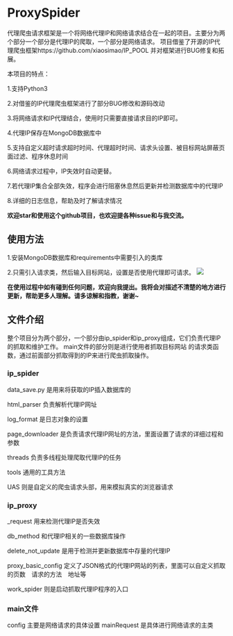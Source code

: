 # ProxySpider

代理爬虫请求框架是一个将网络代理IP和网络请求结合在一起的项目。主要分为两个部分一个部分是代理IP的爬取，一个部分是网络请求。
项目借鉴了开源的IP代理爬虫框架https://github.com/xiaosimao/IP_POOL
并对框架进行BUG修复和拓展。

本项目的特点：

1.支持Python3

2.对借鉴的IP代理爬虫框架进行了部分BUG修改和源码改动

3.将网络请求和IP代理结合，使用时只需要直接请求目的IP即可。

4.代理IP保存在MongoDB数据库中

5.支持自定义超时请求超时时间、代理超时时间、请求头设置、被目标网站屏蔽页面过滤、程序休息时间

6.网络请求过程中，IP失效时自动更替。

7.若代理IP集合全部失效，程序会进行阻塞休息然后更新并检测数据库中的代理IP

8.详细的日志信息，帮助及时了解请求情况


**欢迎star和使用这个github项目，也欢迎提各种issue和与我交流。**


## 使用方法

1.安装MongoDB数据库和requirements中需要引入的类库

2.只需引入请求类，然后输入目标网站，设置是否使用代理即可请求。
![](https://github.com/yukunqi/ProxySpider/blob/master/%E4%BD%BF%E7%94%A8%E6%88%AA%E5%9B%BE.jpg)


**在使用过程中如有碰到任何问题，欢迎向我提出。我将会对描述不清楚的地方进行更新，帮助更多人理解。请多谅解和指教，谢谢~**

## 文件介绍

整个项目分为两个部分，一个部分由ip_spider和ip_proxy组成，它们负责代理IP的抓取和维护工作。 main文件的部分则是进行使用者抓取目标网站
的请求类函数，通过前面部分抓取得到的IP来进行爬虫抓取操作。

### ip_spider
data_save.py 是用来将获取的IP插入数据库的

html_parser 负责解析代理IP网址

log_format 是日志对象的设置

page_downloader 是负责请求代理IP网址的方法，里面设置了请求的详细过程和参数

threads 负责多线程处理爬取代理IP的任务

tools 通用的工具方法

UAS 则是自定义的爬虫请求头部，用来模拟真实的浏览器请求


### ip_proxy
_request 用来检测代理IP是否失效

db_method 和代理IP相关的一些数据库操作

delete_not_update 是用于检测并更新数据库中存量的代理IP

proxy_basic_config 定义了JSON格式的代理IP网站的列表，里面可以自定义抓取的页数　请求的方法　地址等

work_spider 则是启动抓取代理IP程序的入口

### main文件

config 主要是网络请求的具体设置
mainRequest 是具体进行网络请求的主类
